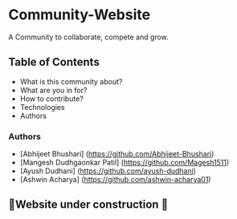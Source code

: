 # Community-Website
A Community to collaborate, compete and grow.


## Table of Contents
- What is this community about?
- What are you in for?
- How to contribute?
- Technologies
- Authors


### Authors
- [Abhijeet Bhushari] (https://github.com/Abhijeet-Bhushari) 
- [Mangesh Dudhgaonkar Patil] (https://github.com/Magesh1511)
- [Ayush Dudhani] (https://github.com/ayush-dudhani)
- [Ashwin Acharya] (https://github.com/ashwin-acharya01)

## 🚧Website under construction 🚧
